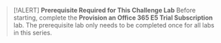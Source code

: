 >[!ALERT] **Prerequisite Required for This Challenge Lab**
>Before starting, complete the **Provision an Office 365 E5 Trial Subscription** lab.
>The prerequisite lab only needs to be completed once for all labs in this series.


